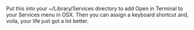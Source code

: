 Put this into your ~/Library/Services directory to add Open in Terminal to your Services menu in OSX. Then you can assign a keyboard shortcut and, voila, your life just got a lot better.